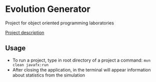 # Evolution Generator

Project for object oriented programming laboratories

[Project description](https://github.com/apohllo/obiektowe-lab/tree/master/lab8)

## Usage

- To run a project, type in root directory of a project a command: `mvn clean javafx:run`
- After closing the application, in the terminal will appear information about statistics from the simulation